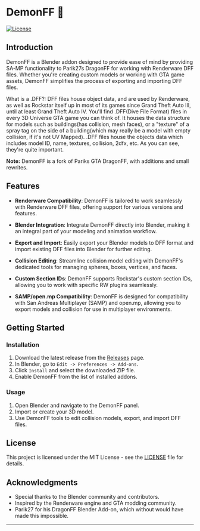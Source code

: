 # DemonFF 👹

[![License](https://img.shields.io/badge/license-MIT-blue.svg)](LICENSE)

## Introduction

DemonFF is a Blender addon designed to provide ease of mind by providing SA-MP functionality to Parik27s DragonFF for working with Renderware DFF files. Whether you're creating custom models or working with GTA game assets, DemonFF simplifies the process of exporting and importing DFF files.

What is a .DFF?: DFF files house object data, and are used by Renderware, as well as Rockstar itself up in most of its games since Grand Theft Auto III, until at least Grand Theft Auto IV. You'll find .DFF(Dive File Format) files in every 3D Universe GTA game you can think of. It houses the data structure for models such as buildings(has collision, mesh faces), or a "texture" of a spray tag on the side of a building(which may really be a model with empty collision, if it's not UV Mapped). .DFF files house the objects data which includes model ID, name, textures, collision, 2dfx, etc. As you can see, they're quite important.

**Note:** DemonFF is a fork of Pariks GTA DragonFF, with additions and small rewrites.

## Features

- **Renderware Compatibility**: DemonFF is tailored to work seamlessly with Renderware DFF files, offering support for various versions and features.

- **Blender Integration**: Integrate DemonFF directly into Blender, making it an integral part of your modeling and animation workflow.

- **Export and Import**: Easily export your Blender models to DFF format and import existing DFF files into Blender for further editing.

- **Collision Editing**: Streamline collision model editing with DemonFF's dedicated tools for managing spheres, boxes, vertices, and faces.

- **Custom Section IDs**: DemonFF supports Rockstar's custom section IDs, allowing you to work with specific RW plugins seamlessly.

- **SAMP/open.mp Compatibility**: DemonFF is designed for compatibility with San Andreas Multiplayer (SAMP) and open.mp, allowing you to export models and collision for use in multiplayer environments.

## Getting Started

### Installation

1. Download the latest release from the [Releases](https://github.com/spicybung/DemonFF/releases) page.
2. In Blender, go to `Edit -> Preferences -> Add-ons`.
3. Click `Install` and select the downloaded ZIP file.
4. Enable DemonFF from the list of installed addons.

### Usage

1. Open Blender and navigate to the DemonFF panel.
2. Import or create your 3D model.
3. Use DemonFF tools to edit collision models, export, and import DFF files.

## License

This project is licensed under the MIT License - see the [LICENSE](LICENSE) file for details.

## Acknowledgments

- Special thanks to the Blender community and contributors.
- Inspired by the Renderware engine and GTA modding community.
- Parik27 for his DragonFF Blender Add-on, which without would have made this impossible.


---
